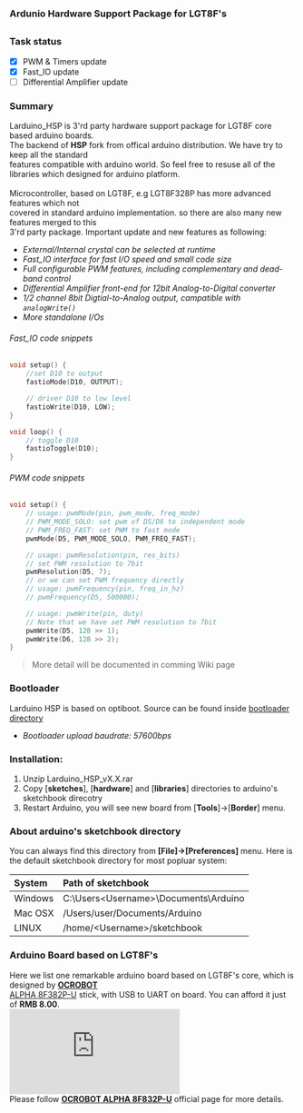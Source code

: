 ### Ardunio Hardware Support Package for LGT8F's 
##

### Task status

- [x] PWM & Timers update
- [x] Fast_IO update
- [ ] Differential Amplifier update 

### Summary
Larduino_HSP is 3'rd party hardware support package for LGT8F core based arduino boards.<br>
The backend of **HSP** fork from offical arduino distribution. We have try to keep all the standard <br>
features compatible with arduino world. So feel free to resuse all of the libraries which designed for arduino platform.<br><br>
Microcontroller, based on LGT8F, e.g LGT8F328P has more advanced features which not <br>
covered in standard arduino implementation. so there are also many new features merged to this<br> 3'rd party package. Important update and new features as following:<br>

* *External/Internal crystal can be selected at runtime*
* *Fast_IO interface for fast I/O speed and small code size*
* *Full configurable PWM features, including complementary and dead-band control*
* *Differential Amplifier front-end for 12bit Analog-to-Digital converter*
* *1/2 channel 8bit Digtial-to-Analog output, campatible with `analogWrite()`*
* *More standalone I/Os*

###### *Fast_IO code snippets*

```C
void setup() {
	//set D10 to output
	fastioMode(D10, OUTPUT);

	// driver D10 to low level
	fastioWrite(D10, LOW);
}

void loop() {
	// toggle D10
	fastioToggle(D10);
}
```

###### *PWM code snippets*

```C
void setup() {
	// usage: pwmMode(pin, pwm_mode, freq_mode)
	// PWM_MODE_SOLO: set pwm of D5/D6 to independent mode
	// PWM_FREQ_FAST: set PWM to fast mode 
	pwmMode(D5, PWM_MODE_SOLO, PWM_FREQ_FAST);

	// usage: pwmResolution(pin, res_bits)
	// set PWM resolution to 7bit
	pwmResolution(D5, 7);
	// or we can set PWM frequency directly
	// usage: pwmFrequency(pin, freq_in_hz)
	// pwmFrequency(D5, 500000);

	// usage: pwmWrite(pin, duty)
	// Note that we have set PWM resolution to 7bit
	pwmWrite(D5, 128 >> 1);
	pwmWrite(D6, 128 >> 2);
}
```

> More detail will be documented in comming Wiki page

### Bootloader 
Larduino HSP is based on optiboot. Source can be found inside [bootloader directory](https://github.com/LGTMCU/Larduino_HSP/tree/master/hardware/LGT/avr/bootloaders/lgt8fx8p)

* *Bootloader upload baudrate: 57600bps*
	
### Installation:
1. Unzip Larduino_HSP_vX.X.rar
1. Copy [**sketches**], [**hardware**] and [**libraries**] directories to arduino's sketchbook direcotry
1. Restart Arduino, you will see new board from [**Tools**]->[**Border**] menu.

### About arduino's sketchbook directory

You can always find this directory from **[File]->[Preferences]** menu.
Here is the default sketchbook directory for most popluar system:

| System | Path of sketchbook |
| :----- | :----------------- |
| Windows | C:\Users\<Username>\Documents\Arduino |
| Mac OSX | /Users/user/Documents/Arduino |
| LINUX | /home/<Username\>/sketchbook |

### Arduino Board based on LGT8F's
Here we list one remarkable arduino board based on LGT8F's core, which is designed by **[OCROBOT](http://www.ocrobot.com/doku.php?id=zh:start)**<br>
[ALPHA 8F382P-U](http://www.ocrobot.com/doku.php?id=zh:ocrobot:alpha:8f328p-u:main) stick, with USB to UART on board. You can afford it just of **RMB 8.00**. <br>
![](http://www.ocrobot.com/lib/exe/fetch.php?w=400&tok=4f133f&media=zh:ocrobot:alpha:8f328p-u:328p-u%E4%BE%A7%E9%9D%A2435.png)<br>
Please follow **[OCROBOT ALPHA 8F832P-U](http://www.ocrobot.com/doku.php?id=zh:ocrobot:alpha:8f328p-u:main)** official page for more details.